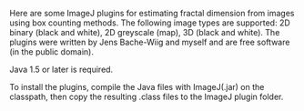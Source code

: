 Here are some ImageJ plugins for estimating fractal dimension from images using box counting methods. The following image types are supported: 2D binary (black and white), 2D greyscale (map), 3D (black and white).
The plugins were written by Jens Bache-Wiig and myself and are free software (in the public domain).

Java 1.5 or later is required.


To install the plugins, 
compile the Java files with ImageJ(.jar) on the classpath, then 
copy the resulting .class files to the ImageJ plugin folder.
